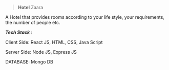 > **Hotel** Zaara

A Hotel that provides rooms according to your life style, your requirements, the number of people etc.

**_Tech Stack_** :

Client Side:  React JS, HTML, CSS, Java Script

Server Side:  Node JS, Express JS

DATABASE: Mongo DB
